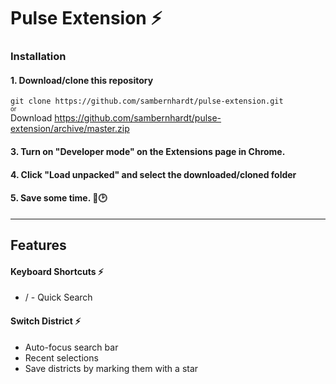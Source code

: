 # Pulse Extension ⚡️

### Installation

#### 1. Download/clone this repository  
`git clone https://github.com/sambernhardt/pulse-extension.git`  
<sub><sup>or</sup></sub>  
Download https://github.com/sambernhardt/pulse-extension/archive/master.zip

#### 3. Turn on "Developer mode" on the Extensions page in Chrome.

#### 4. Click "Load unpacked" and select the downloaded/cloned folder

#### 5. Save some time. 💪🕑

---

## Features
#### Keyboard Shortcuts ⚡️
- / - Quick Search

#### Switch District ⚡️
- Auto-focus search bar
- Recent selections
- Save districts by marking them with a star